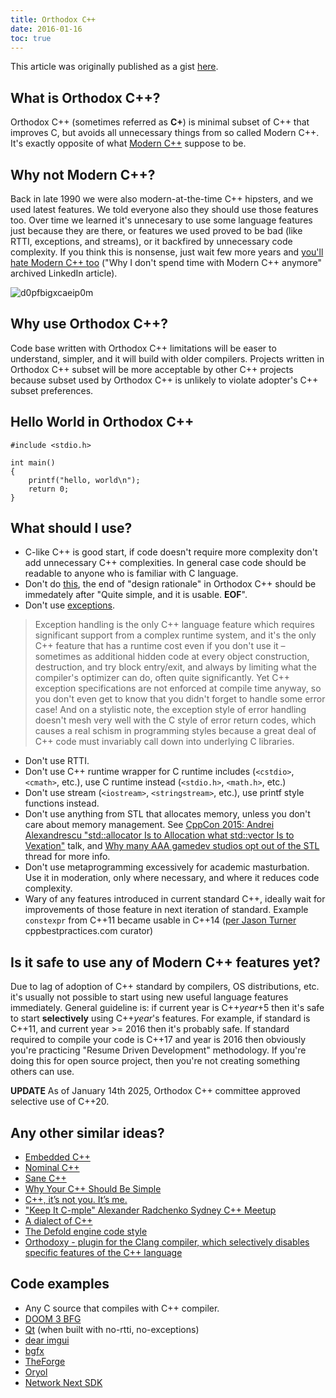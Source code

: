```yaml
---
title: Orthodox C++
date: 2016-01-16
toc: true
---
```


This article was originally published as a gist [here](https://gist.github.com/bkaradzic/2e39896bc7d8c34e042b).

## What is Orthodox C++?

Orthodox C++ (sometimes referred as **C+**) is minimal subset of C++ that improves C, but avoids all unnecessary things from so called Modern C++. It's exactly opposite of what [Modern C++](https://stackoverflow.com/questions/3661237/what-is-modern-c) suppose to be.

## Why not Modern C++?

Back in late 1990 we were also modern-at-the-time C++ hipsters, and we used latest features. We told everyone also they should use those features too. Over time we learned it's unnecesary to use some language features just because they are there, or features we used proved to be bad (like RTTI, exceptions, and streams), or it backfired by unnecessary code complexity. If you think this is nonsense, just wait few more years and [you'll hate Modern C++ too](http://archive.md/2016.05.17-214038/https://www.linkedin.com/pulse/why-i-dont-spend-time-modern-c-anymore-henrique-bucher-phd) ("Why I don't spend time with Modern C++ anymore" archived LinkedIn article).

![d0pfbigxcaeip0m](https://user-images.githubusercontent.com/814772/53454879-839a6480-39dd-11e9-9915-41baca494461.jpg)

## Why use Orthodox C++?

Code base written with Orthodox C++ limitations will be easer to understand, simpler, and it will build with older compilers. Projects written in Orthodox C++ subset will be more acceptable by other C++ projects because subset used by Orthodox C++ is unlikely to violate adopter's C++ subset preferences.

## Hello World in Orthodox C++

	#include <stdio.h>

	int main()
	{
	    printf("hello, world\n");
	    return 0;
	}

## What should I use?

 - C-like C++ is good start, if code doesn't require more complexity don't add unnecessary C++ complexities. In general case code should be readable to anyone who is familiar with C language.
 - Don't do [this](http://archive.md/2014.04.28-125041/http://www.boost.org/doc/libs/1_55_0/libs/geometry/doc/html/geometry/design.html), the end of "design rationale" in Orthodox C++ should be immedately after "Quite simple, and it is usable. **EOF**".
 - Don't use [exceptions](https://web.archive.org/web/20190116034706/http://www.lighterra.com/papers/exceptionsharmful/).
 
> Exception handling is the only C++ language feature which requires significant support from a complex runtime system, and it's the only C++ feature that has a runtime cost even if you don't use it – sometimes as additional hidden code at every object construction, destruction, and try block entry/exit, and always by limiting what the compiler's optimizer can do, often quite significantly. Yet C++ exception specifications are not enforced at compile time anyway, so you don't even get to know that you didn't forget to handle some error case! And on a stylistic note, the exception style of error handling doesn't mesh very well with the C style of error return codes, which causes a real schism in programming styles because a great deal of C++ code must invariably call down into underlying C libraries.

 - Don't use RTTI.
 - Don't use C++ runtime wrapper for C runtime includes (`<cstdio>`, `<cmath>`, etc.), use C runtime instead (`<stdio.h>`, `<math.h>`, etc.)
 - Don't use stream (`<iostream>`, `<stringstream>`, etc.), use printf style functions instead.
 - Don't use anything from STL that allocates memory, unless you don't care about memory management. See [CppCon 2015: Andrei Alexandrescu "std::allocator Is to Allocation what std::vector Is to Vexation"](https://www.youtube.com/watch?v=LIb3L4vKZ7U) talk, and [Why many AAA gamedev studios opt out of the STL](https://web.archive.org/web/20220227163717/https://threadreaderapp.com/thread/1497768472184430600.html) thread for more info. 
 - Don't use metaprogramming excessively for academic masturbation. Use it in moderation, only where necessary, and where it reduces code complexity.
 -  Wary of any features introduced in current standard C++<year>, ideally wait for improvements of those feature in next iteration of standard. Example `constexpr` from C++11 became usable in C++14 ([per Jason Turner](http://archive.md/2018.02.01-171248/https://twitter.com/lefticus/status/958931109009440768) cppbestpractices.com curator)

## Is it safe to use any of Modern C++<year> features yet?

Due to lag of adoption of C++ standard by compilers, OS distributions, etc. it's usually not possible to start using new useful language features immediately. General guideline is: if current year is C++_year_+5 then it's safe to start **selectively** using C++_year_'s features. For example, if standard is C++11, and current year >= 2016 then it's probably safe. If standard required to compile your code is C++17 and year is 2016 then obviously you're practicing "Resume Driven Development" methodology. If you're doing this for open source project, then you're not creating something others can use.

**UPDATE** As of January 14th 2025, Orthodox C++ committee approved selective use of C++20.

## Any other similar ideas?

 - [Embedded C++](https://en.wikipedia.org/wiki/Embedded_C%2B%2B)
 - [Nominal C++](http://archive.md/2016.08.07-162105/https://namandixit.github.io/blog/nominal-c++/)
 - [Sane C++](http://archive.md/2016.08.07-162220/http://flohofwoe.blogspot.nl/2013/06/sane-c.html)
 - [Why Your C++ Should Be Simple](http://archive.md/2017.03.19-055108/https://hacksoflife.blogspot.nl/2017/03/why-your-c-should-be-simple.html)
 - [C++, it’s not you. It’s me.](https://web.archive.org/web/20190227061553/https://c0de517e.blogspot.com/2019/02/c-its-not-you-its-me.html)
 - ["Keep It C-mple" Alexander Radchenko Sydney C++ Meetup](https://www.youtube.com/watch?v=lTXHOOwfTAo)
 - [A dialect of C++](https://web.archive.org/web/20200521234043/https://satish.net.in/20180302/)
 - [The Defold engine code style](https://web.archive.org/web/20241003193318/https://defold.com/2020/05/31/The-Defold-engine-code-style/)
 - [Orthodoxy - plugin for the Clang compiler, which selectively disables specific features of the C++ language](https://github.com/d-musique/orthodoxy?tab=readme-ov-file#orthodoxy)
 
## Code examples

 - Any C source that compiles with C++ compiler.
 - [DOOM 3 BFG](https://github.com/id-Software/DOOM-3-BFG)
 - [Qt](https://github.com/qtproject) (when built with no-rtti, no-exceptions)
 - [dear imgui](https://github.com/ocornut/imgui)
 - [bgfx](https://github.com/bkaradzic/bgfx)
 - [TheForge](https://github.com/ConfettiFX/The-Forge)
 - [Oryol](https://github.com/floooh/oryol)
 - [Network Next SDK](https://github.com/networknext/sdk)
 
